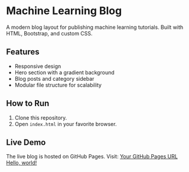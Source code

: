 # Machine Learning Blog
A modern blog layout for publishing machine learning tutorials. Built with HTML, Bootstrap, and custom CSS.

## Features
- Responsive design
- Hero section with a gradient background
- Blog posts and category sidebar
- Modular file structure for scalability

## How to Run
1. Clone this repository.
2. Open `index.html` in your favorite browser.

## Live Demo
The live blog is hosted on GitHub Pages. Visit: [Your GitHub Pages URL](https://shahidedu7.github.io/binarystudy/)
<a href="http://example.com/" target="_blank">Hello, world!</a>
